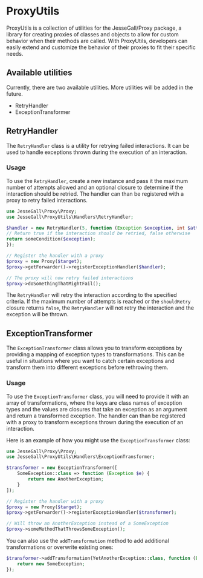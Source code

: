# ProxyUtils

ProxyUtils is a collection of utilities for the JesseGall/Proxy package, a library for creating proxies of classes and
objects to allow for custom behavior when their methods are called.
With ProxyUtils, developers can easily extend and customize the behavior of their proxies to fit their specific needs.

## Available utilities

Currently, there are two available utilities.
More utilities will be added in the future.

- RetryHandler
- ExceptionTransformer

## RetryHandler

The `RetryHandler` class is a utility for retrying failed interactions.
It can be used to handle exceptions thrown during the execution of an interaction.

### Usage

To use the `RetryHandler`, create a new instance and pass it the maximum number of attempts allowed and an optional
closure to determine if the interaction should be retried. The handler can than be registered with a proxy to retry failed
interactions.

```php
use JesseGall\Proxy\Proxy; 
use JesseGall\ProxyUtils\Handlers\RetryHandler;

$handler = new RetryHandler(5, function (Exception $exception, int $attempts) {
// Return true if the interaction should be retried, false otherwise
return someCondition($exception);
});

// Register the handler with a proxy
$proxy = new Proxy($target);
$proxy->getForwarder()->registerExceptionHandler($handler);

// The proxy will now retry failed interactions
$proxy->doSomethingThatMightFail();
```

The `RetryHandler` will retry the interaction according to the specified criteria.
If the maximum number of attempts is reached or the `shouldRetry` closure returns `false`, the `RetryHandler` will not
retry the interaction and the exception will be thrown.

## ExceptionTransformer

The `ExceptionTransformer` class allows you to transform exceptions by providing a mapping of exception types to
transformations. This can be useful in situations where you want to catch certain exceptions and transform them into
different exceptions before rethrowing them.

### Usage

To use the `ExceptionTransformer` class, you will need to provide it with an array of transformations, where the keys
are class names of exception types and the values are closures that take an exception as an argument and return a
transformed exception. The handler can than be registered with a proxy to transform exceptions thrown during the
execution of an interaction.

Here is an example of how you might use the `ExceptionTransformer` class:

```php
use JesseGall\Proxy\Proxy;
use JesseGall\ProxyUtils\Handlers\ExceptionTransformer;

$transformer = new ExceptionTransformer([
    SomeException::class => function (Exception $e) {
        return new AnotherException;
    }
]);

// Register the handler with a proxy
$proxy = new Proxy($target);
$proxy->getForwarder()->registerExceptionHandler($transformer);

// Will throw an AnotherException instead of a SomeException
$proxy->someMethodThatThrowsSomeException();

```

You can also use the `addTransformation` method to add additional transformations or overwrite existing ones:

```php
$transformer->addTransformation(YetAnotherException::class, function (Exception $e) {
    return new SomeException;
});
```